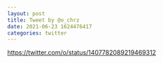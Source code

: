 ```yaml
--- 
layout: post 
title: Tweet by @o_chrz 
date: 2021-06-23 1624476417 
categories: twitter 
--- 
```

https://twitter.com/o/status/1407782089219469312